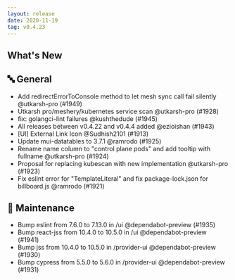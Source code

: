```yaml
---
layout: release
date: 2020-11-19
tag: v0.4.23
---
```


## What's New

## 🔤 General

- Add redirectErrorToConsole method to let mesh sync call fail silently @utkarsh-pro (#1949)
- Utkarsh pro/meshery/kubernetes service scan @utkarsh-pro (#1928)
- fix: golangci-lint failures @kushthedude (#1945)
- All releases between v0.4.22 and v0.4.4 added @ezioishan (#1943)
- [UI] External Link Icon @Sudhish2101 (#1913)
- Update mui-datatables to 3.7.1 @ramrodo (#1925)
- Rename name column to "control plane pods" and add tooltip with fullname @utkarsh-pro (#1924)
- Proposal for replacing kubescan with new implementation @utkarsh-pro (#1923)
- Fix eslint error for "TemplateLiteral" and fix package-lock.json for billboard.js @ramrodo (#1921)

## 🧰 Maintenance

- Bump eslint from 7.6.0 to 7.13.0 in /ui @dependabot-preview (#1935)
- Bump react-jss from 10.4.0 to 10.5.0 in /ui @dependabot-preview (#1941)
- Bump jss from 10.4.0 to 10.5.0 in /provider-ui @dependabot-preview (#1930)
- Bump cypress from 5.5.0 to 5.6.0 in /provider-ui @dependabot-preview (#1931)

